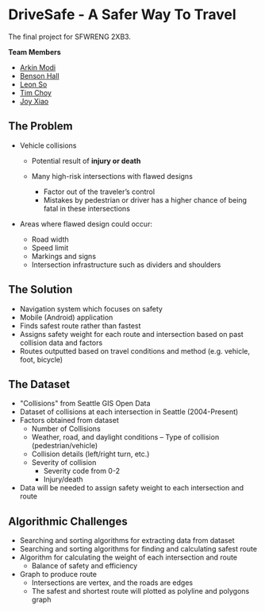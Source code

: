 # DriveSafe - A Safer Way To Travel

The final project for SFWRENG 2XB3.

**Team Members**
- [Arkin Modi](https://gitlab.cas.mcmaster.ca/modia1)
- [Benson Hall](https://gitlab.cas.mcmaster.ca/hallb8)
- [Leon So](https://gitlab.cas.mcmaster.ca/sol4)
- [Tim Choy](https://gitlab.cas.mcmaster.ca/choyt2)
- [Joy Xiao](https://gitlab.cas.mcmaster.ca/xiaoz18)

## The Problem
- Vehicle collisions
  - Potential result of **injury or death**
  
  - Many high-risk intersections with flawed designs
    - Factor out of the traveler’s control
    - Mistakes by pedestrian or driver has a higher chance of being fatal in these intersections

- Areas where flawed design could occur:
  - Road width
  - Speed limit
  - Markings and signs
  - Intersection infrastructure such as dividers and shoulders

## The Solution
- Navigation system which focuses on safety
- Mobile (Android) application
- Finds safest route rather than fastest
- Assigns safety weight for each route and intersection based on past collision data and factors
- Routes outputted based on travel conditions and method (e.g. vehicle, foot, bicycle)

## The Dataset
- "Collisions" from Seattle GIS Open Data
- Dataset of collisions at each intersection in Seattle (2004-Present)
- Factors obtained from dataset
  - Number of Collisions
  - Weather, road, and daylight conditions – Type of collision (pedestrian/vehicle)
  - Collision details (left/right turn, etc.)
  - Severity of collision
    - Severity code from 0-2
    - Injury/death
- Data will be needed to assign safety weight to each intersection and route

## Algorithmic Challenges
- Searching and sorting algorithms for extracting data from dataset
- Searching and sorting algorithms for finding and calculating safest route
- Algorithm for calculating the weight of each intersection and route 
  - Balance of safety and efficiency
- Graph to produce route
  - Intersections are vertex, and the roads are edges
  - The safest and shortest route will plotted as polyline and polygons graph
